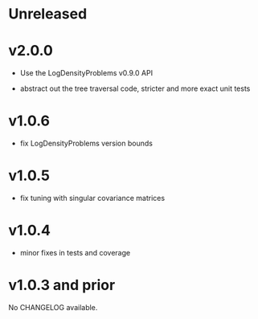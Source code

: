 # Unreleased

# v2.0.0

- Use the LogDensityProblems v0.9.0 API

- abstract out the tree traversal code, stricter and more exact unit tests

# v1.0.6

- fix LogDensityProblems version bounds

# v1.0.5

- fix tuning with singular covariance matrices

# v1.0.4

- minor fixes in tests and coverage

# v1.0.3 and prior

No CHANGELOG available.
